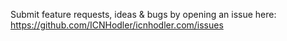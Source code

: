 Submit feature requests, ideas & bugs by opening an issue here: https://github.com/ICNHodler/icnhodler.com/issues
